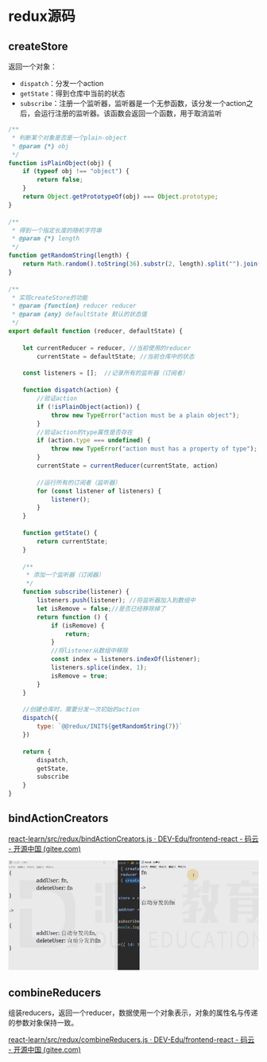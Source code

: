 # redux源码 
## createStore

返回一个对象：

- `dispatch`：分发一个action
- `getState`：得到仓库中当前的状态
- `subscribe`：注册一个监听器，监听器是一个无参函数，该分发一个action之后，会运行注册的监听器。该函数会返回一个函数，用于取消监听



```js
/**
 * 判断某个对象是否是一个plain-object
 * @param {*} obj 
 */
function isPlainObject(obj) {
    if (typeof obj !== "object") {
        return false;
    }
    return Object.getPrototypeOf(obj) === Object.prototype;
}

/**
 * 得到一个指定长度的随机字符串
 * @param {*} length 
 */
function getRandomString(length) {
    return Math.random().toString(36).substr(2, length).split("").join(".")
}

/**
 * 实现createStore的功能
 * @param {function} reducer reducer
 * @param {any} defaultState 默认的状态值
 */
export default function (reducer, defaultState) {

    let currentReducer = reducer, //当前使用的reducer
        currentState = defaultState; //当前仓库中的状态

    const listeners = [];  //记录所有的监听器（订阅者）

    function dispatch(action) {
        //验证action
        if (!isPlainObject(action)) {
            throw new TypeError("action must be a plain object");
        }
        //验证action的type属性是否存在
        if (action.type === undefined) {
            throw new TypeError("action must has a property of type");
        }
        currentState = currentReducer(currentState, action)

        //运行所有的订阅者（监听器）
        for (const listener of listeners) {
            listener();
        }
    }

    function getState() {
        return currentState;
    }

    /**
     * 添加一个监听器（订阅器）
     */
    function subscribe(listener) {
        listeners.push(listener); //将监听器加入到数组中
        let isRemove = false;//是否已经移除掉了
        return function () {
            if (isRemove) {
                return;
            }
            //将listener从数组中移除
            const index = listeners.indexOf(listener);
            listeners.splice(index, 1);
            isRemove = true;
        }
    }

    //创建仓库时，需要分发一次初始的action
    dispatch({
        type: `@@redux/INIT${getRandomString(7)}`
    })

    return {
        dispatch,
        getState,
        subscribe
    }
}
```



## bindActionCreators

[react-learn/src/redux/bindActionCreators.js · DEV-Edu/frontend-react - 码云 - 开源中国 (gitee.com)](https://gitee.com/dev-edu/frontend-react/blob/7-7.手写bindActionCreators/react-learn/src/redux/bindActionCreators.js#)



![image-20220901230500869](../../../web-basic/.gitbook/assets/image-20220901230500869.png)



##  combineReducers

组装reducers，返回一个reducer，数据使用一个对象表示，对象的属性名与传递的参数对象保持一致。

[react-learn/src/redux/combineReducers.js · DEV-Edu/frontend-react - 码云 - 开源中国 (gitee.com)](https://gitee.com/dev-edu/frontend-react/blob/7-8.手写combineReducers/react-learn/src/redux/combineReducers.js#)

